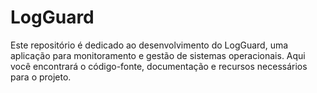 # LogGuard
Este repositório é dedicado ao desenvolvimento do LogGuard, uma aplicação para monitoramento e gestão de sistemas operacionais. Aqui você encontrará o código-fonte, documentação e recursos necessários para o projeto.
